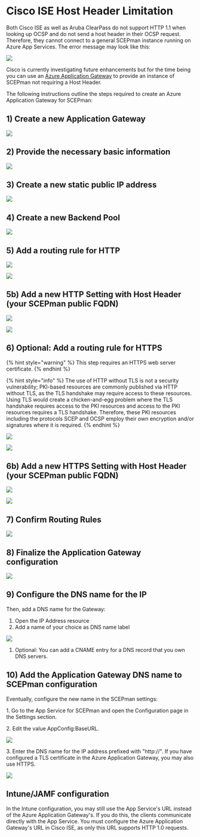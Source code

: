 # Cisco ISE Host Header Limitation

Both Cisco ISE as well as Aruba ClearPass do not support HTTP 1.1 when looking up OCSP and do not send a host header in their OCSP request. Therefore, they cannot connect to a general SCEPman instance running on Azure App Services. The error message may look like this:

![](<../../../.gitbook/assets/cisco-ocsp-error (2) (4) (4) (4) (4) (4) (2) (1) (1) (1) (1) (10) (1) (6).jpg>)

Cisco is currently investigating future enhancements but for the time being you can use an [Azure Application Gateway](https://azure.microsoft.com/en-us/services/application-gateway/) to provide an instance of SCEPman not requiring a Host Header.

The following instructions outline the steps required to create an Azure Application Gateway for SCEPman:

## 1) Create a new Application Gateway

![](<../../../.gitbook/assets/screen-shot-2019-10-18-at-17.12.40 (2) (2) (2) (2) (2) (2) (2) (1) (1) (1) (1) (1).png>)

## 2) Provide the necessary basic information

![](<../../../.gitbook/assets/screen-shot-2019-10-18-at-17.13.55 (2) (2) (2) (2) (2) (2) (2) (2) (2) (2) (1) (1) (1) (1) (1) (1).png>)

## 3) Create a new static public IP address

![](<../../../.gitbook/assets/screen-shot-2019-10-18-at-17.14.19 (2) (4) (5) (5) (5) (2) (1) (1) (1) (1) (2) (1) (6).png>)

## 4) Create a new Backend Pool

![](<../../../.gitbook/assets/screen-shot-2019-10-18-at-17.14.55 (2) (4) (5) (2) (1) (1) (1) (2) (1) (6).png>)

## 5) Add a routing rule for HTTP

![](<../../../.gitbook/assets/screen-shot-2019-10-18-at-17.15.36 (2) (2) (2) (2) (2) (2) (2) (2) (2) (2) (2) (1) (1) (1) (1) (1).png>)

![](../../.gitbook/assets/Replace5.png)

## 5b) Add a new HTTP Setting with Host Header (your SCEPman public FQDN)

![](../../.gitbook/assets/Replace5b.png)

![](../../.gitbook/assets/Replace5b2.png)

## 6) Optional: Add a routing rule for HTTPS

{% hint style="warning" %}
This step requires an HTTPS web server certificate.
{% endhint %}

{% hint style="info" %}
The use of HTTP without TLS is not a security vulnerability; PKI-based resources are commonly published via HTTP without TLS, as the TLS handshake may require access to these resources. Using TLS would create a chicken-and-egg problem where the TLS handshake requires access to the PKI resources and access to the PKI resources requires a TLS handshake. Therefore, these PKI resources including the protocols SCEP and OCSP employ their own encryption and/or signatures where it is required.
{% endhint %}

![](../../.gitbook/assets/Replace61.png)

![](<../../../.gitbook/assets/screen-shot-2019-10-18-at-17.17.44 (2) (4) (3) (1) (1) (1) (2) (1) (6).png>)

## 6b) Add a new HTTPS Setting with Host Header (your SCEPman public FQDN)

![](../../.gitbook/assets/Replace6b.png)

![](../../.gitbook/assets/Replace62.png)

## 7) Confirm Routing Rules

![](<../../../.gitbook/assets/screen-shot-2019-10-18-at-17.18.56 (2) (2) (2) (2) (2) (2) (1) (1) (1) (1) (1).png>)

## 8) Finalize the Application Gateway configuration

![](<../../../.gitbook/assets/screen-shot-2019-10-18-at-17.19.13 (2) (4) (3) (1) (1) (1) (1) (2) (1) (6).png>)

## 9) Configure the DNS name for the IP

Then, add a DNS name for the Gateway:

1. Open the IP Address resource
2. Add a name of your choice as DNS name label

![](../../.gitbook/assets/ip-address.png)

1. Optional: You can add a CNAME entry for a DNS record that you own DNS servers.

## 10) Add the Application Gateway DNS name to SCEPman configuration

Eventually, configure the new name in the SCEPman settings:

1\. Go to the App Service for SCEPman and open the Configuration page in the Settings section.

2\. Edit the value AppConfig:BaseURL.

![](../../../.gitbook/assets/appconfig-baseurl.png)

3\. Enter the DNS name for the IP address prefixed with "http://". If you have configured a TLS certificate in the Azure Application Gateway, you may also use HTTPS.&#x20;

![](../../../.gitbook/assets/appconfig-baseurl-gateway.png)

## Intune/JAMF configuration

In the Intune configuration, you may still use the App Service's URL instead of the Azure Application Gateway's. If you do this, the clients communicate directly with the App Service. You must configure the Azure Application Gateway's URL in Cisco ISE, as only this URL supports HTTP 1.0 requests.
